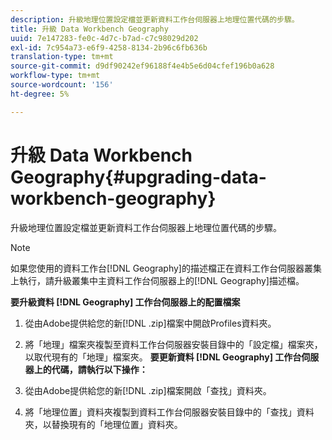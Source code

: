 ```yaml
---
description: 升級地理位置設定檔並更新資料工作台伺服器上地理位置代碼的步驟。
title: 升級 Data Workbench Geography
uuid: 7e147283-fe0c-4d7c-b7ad-c7c98029d202
exl-id: 7c954a73-e6f9-4258-8134-2b96c6fb636b
translation-type: tm+mt
source-git-commit: d9df90242ef96188f4e4b5e6d04cfef196b0a628
workflow-type: tm+mt
source-wordcount: '156'
ht-degree: 5%

---
```


# 升級 Data Workbench Geography{#upgrading-data-workbench-geography}

升級地理位置設定檔並更新資料工作台伺服器上地理位置代碼的步驟。

>[!NOTE]
>
>如果您使用的資料工作台[!DNL Geography]的描述檔正在資料工作台伺服器叢集上執行，請升級叢集中主資料工作台伺服器上的[!DNL Geography]描述檔。

**要升級資料 [!DNL Geography] 工作台伺服器上的配置檔案**

1. 從由Adobe提供給您的新[!DNL .zip]檔案中開啟Profiles資料夾。
1. 將「地理」檔案夾複製至資料工作台伺服器安裝目錄中的「設定檔」檔案夾，以取代現有的「地理」檔案夾。
   **要更新資料 [!DNL Geography] 工作台伺服器上的代碼，請執行以下操作：**

1. 從由Adobe提供給您的新[!DNL .zip]檔案開啟「查找」資料夾。
1. 將「地理位置」資料夾複製到資料工作台伺服器安裝目錄中的「查找」資料夾，以替換現有的「地理位置」資料夾。
